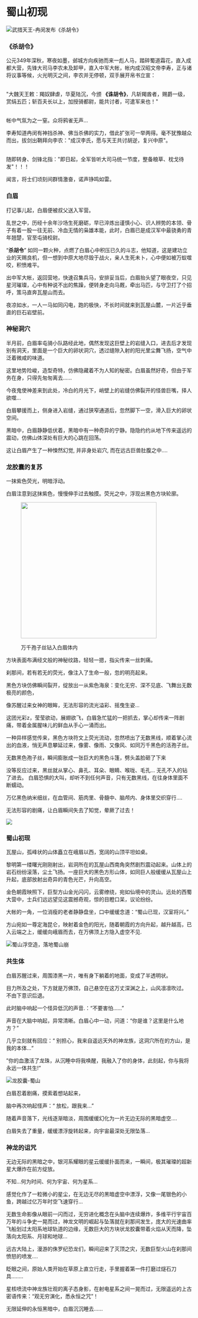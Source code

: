 # 蜀山初现

![武措天王-冉闵发布《杀胡令》](../.gitbook/assets/123.jpg)

### **《杀胡令》**

公元349年深秋，寒夜如墨，邺城方向疾驰而来一彪人马，踏碎蜀道霜花，直入成都大营，先锋大司马李农未及卸甲，直入中军大帐，帐内成汉昭文帝李寿，正与诸将议事等候，火光明灭之间，李农并无停顿，双手展开帛书立宣：

\
"大魏天王敕：羯奴肆虐，华夏陆沉，今颁 **《诛胡令》**，凡斩羯酋者，赐爵一级，赏绢五匹；斩百夫长以上，加授骑都尉，能共讨者，可遣军来也！"

\
帐中气氛为之一窒。众将鸦雀无声...



李寿知道冉闵有神挡杀神、佛当杀佛的实力，借此扩张可一举两得。毫不犹豫越众而出，拔剑出鞘拜向李农："成汉李氏，愿与天王共讨胡逆，复兴中原"。

\
随即转身、剑锋北指："即日起，全军皆听大司马统一节度，整备粮草、枕戈待发"！！！

闻言，将士们顷刻间群情激奋，诺声铮鸣如雷。



### **白眉**

打记事儿起，白眉便被叔父送入军营。

乱世之中，历经十余年沙场生死磨砺，早已淬炼出谨慎小心、识人辨势的本领、骨子有着一股一往无前、冷血无情的枭雄本能，此时，白眉已是成汉军中最骁勇的青年翘楚，官至屯骑校尉。



&#x20;“**杀胡令**” 如同一颗火种，点燃了白眉心中积压已久的斗志，他知道，这是建功立业的天赐良机，但一想到中原大地尽毁于战火，亲人生死未卜，心中便如被万蚁噬咬，积愤难平。



出中军大帐，返回营地，快速召集兵马，安排妥当后，白眉抬头望了眼夜空，只见星河璀璨，心中有种说不出的焦躁，便转身走向马厩，牵出马匹，与守卫打了个招呼，策马直奔瓦屋山而去。



夜凉如水，一人一马如同闪电，跑的极快，不长时间就来到瓦屋山麓，一片近乎垂直的巨石岩壁前。&#x20;

### 神秘洞穴

半月前，白眉率屯骑小队路经此地，偶然发现这巨壁上的岩缝入口，进去后才发现别有洞天，里面是一个巨大的卵状洞穴，透过缝隙入射的阳光里尘舞飞扬，空气中泛着微咸的味道。



这里地势险峻，造型奇特，仿佛隐藏着不为人知的秘密。白眉虽然好奇，但由于军务在身，只得先匆匆离去......



今夜鬼使神差来到此处，冷白的月光下，峭壁上的岩缝仿佛裂开的怪兽巨嘴，择人欲噬...



白眉攀援而上，侧身进入岩缝，通过狭窄通道后，忽然脚下一空，滑入巨大的卵状空间。



黑暗中，白眉静静低伏着，黑暗中有一种奇异的宁静。隐隐约约从地下传来遥远的震动，仿佛山体深处有巨大的心跳在回荡。



这让白眉产生了一种悚然幻觉,   并非身处岩穴,  而在远古巨兽肚腹之中....



### 龙胶囊的复苏

一抹紫色荧光，明暗浮动。

白眉注意到这抹紫色，慢慢伸手过去触摸。荧光之中，浮现出黑色方块轮廓。

<figure><img src="../.gitbook/assets/image (4).png" alt="" width="368"><figcaption><p>万千孢子丝钻入白眉体内</p></figcaption></figure>

方块表面布满经文般的神秘纹路，轻轻一摁，指尖传来一丝刺痛。

刹那间，若有若无的荧光，像注入了生命一般，忽的明亮起来。

黑色方块仿佛瞬间裂开，绽放出一从紫色海泉：变化无穷、深不见底、飞舞出无数极亮的颜色，

像苏醒过来女神的眼眸，无法形容的流光溢彩、摇曳生姿...



这团光彩z，莹莹欲动，展翅欲飞，白眉急忙猛的一把抓去，掌心却传来一阵剧痛，带着金属腥味儿的鲜血从手心一涌而出。



一种异样感觉传来，黑色方块符文上荧光流动，忽然喷出了无数黑线，顺着掌心流出的血液，悄无声息攀延过来，像雾、像雨、又像风、如同万千黑色的活孢子丝。

无数黑色孢子丝，瞬间膨胀成一张巨大的黑色斗篷，劈头盖脸砸了下来



没等反应过来，黑丝就从掌心、鼻孔、耳朵、眼睛、喉咙、毛孔... 无孔不入的钻了进去。 白眉恐惧的大叫，却听不到任何声音，只有无数黑线，在往身体里面不断蠕动。



万亿黑色纳米细丝，在血管间、筋肉里、骨髓中、脑颅内、身体里交织穿行....

无法形容的剧痛，让白眉瞬间失去了知觉，晕厥了过去！

![](../.gitbook/assets/仙山.jpeg)

### 蜀山初现

瓦屋山，孤峰状的山体矗立在峨眉以西，宽阔的山顶平坦如桌。

黎明第一缕曙光刚刚射出，岩洞所在的瓦屋山西南角突然剧烈震动起来。山体上的岩石纷纷滚落，尘土飞扬。一座巨大的黑色方形山体，如同巨人般缓缓从瓦屋山上升起，底部放射出奇异的青色光芒，升向高空。



金色朝霞映照下，巨型方山金光闪闪，云雾缭绕，宛如仙境中的灵山。远处的西蜀大营中，士兵们远远望见这震撼奇观，惊的目瞪口呆，议论纷纷。



大帐的一角，一位消瘦的老者静静盘坐，口中缓缓念道：“蜀山已现，汉室将兴。”



方山宛如一尊定海昆仑，映射着金色的阳光，随着朝霞的方向升起，越升越高，已入云端之上，缓缓向峨眉而去，在万佛顶上方隐入虚空不见.



![蜀山浮空造，落地蜀山崩                                    ](../.gitbook/assets/1000.jpeg)

### 共生体

白眉苏醒过来，周围漆黑一片，唯有身下躺着的地面，变成了半透明状。

目力所及之处，下方就是万佛顶，自己悬空在这万丈深渊之上，山风凛凛吹过。 不由下意识后退。

此时脑中响起一个怪异低沉的声音.：“不要害怕......”



声音在大脑中响起，异常清晰。白眉心中一动，问道：“你是谁？这里是什么地方？”

几乎立刻就有回应：“ 别担心，我来自遥远天外的神龙族，这洞穴所在的方山，是我的本体...“

”你的血激活了龙珠，从沉睡中将我唤醒，我融入了你的身体，此刻起，你与我将永远一体共生!”

![ 龙胶囊-蜀山](../.gitbook/assets/1.png)

白眉忍着剧痛，摸索着想站起来，

脑中再次响起怪声：“ 放松，跟我来...”

随着声音落下，光线逐渐暗淡，周围缓缓幻化为一片无边无际的黑暗虚空....&#x20;

白眉失去了重量，缓缓漂浮旋转起来，向宇宙最深处无限坠落...



### 神龙的诅咒

无边无际的黑暗之中，银河系耀眼的星云缓缓扑面而来，一瞬间，极其璀璨的超新星大爆炸在前方绽放。



&#x20;不知...何为时间、何为宇宙、何为星系...



感觉化作了一粒微小的星尘，在无边无尽的黑暗虚空中漂浮，又像一尾银色的小鱼，跨越过亿万年时空飞速穿行...&#x20;



无数生命影像从眼前一闪而过，无穷进化概念在头脑中连续爆炸，多维平行宇宙百万年的斗争史一晃而过，神龙文明的崛起与坠落就在刹那间发生，庞大的光速曲率飞船划过太阳系地球轨道的边缘，无数巨大的方块状龙胶囊带着火焰从天而降，坠落向太阳系、月球和地球...&#x20;



远古大陆上，漫游的侏罗纪恐龙们，瞬间迎来了灭顶之灾，无数巨型火山在刹那间愤怒的喷发....



眨眼之间，原始人类开始在草原上直立行走，手里握着第一件打磨过燧石刀具........&#x20;



星核喷流中神龙族壮观的离子态身影，在射电星系之间一晃而过，无限遥远的上古密语传来：“观无穷演化，悉永恒之咒”！



无限延伸的永恒黑暗中，白眉沉沉睡去......
